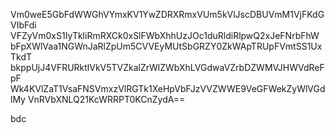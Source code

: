 Vm0weE5GbFdWWGhVYmxKV1YwZDRXRmxVUm5kVlJscDBUVmM1VjFKdGVIbFdi
VFZyVm0xS1IyTkliRmRXCk0xSlFWbXhhUzJOc1duRldiRlpwQ2xJeFNrbFhW
bFpXWlVaa1NGWnJaRlZpUm5CVVEyMUtSbGRZY0ZkWApTRUpFVmtSS1UxTkdT
bkppUjJ4VFRURktlVkV5TVZkalZrWlZWbXhLVGdwaVZrbDZWMVJHWVdReFpF
Wk4KVlZaT1VsaFNSVmxzVlRGTk1XeHpVbFJzVVZWWE9VeGFWekZyWlVGdlMy
VnRVbXNLQ21KcWRRPT0KCnZydA==

bdc